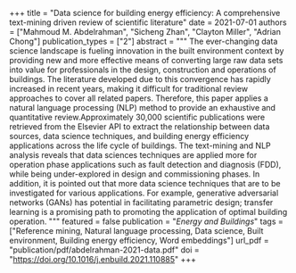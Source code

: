 +++
title = "Data science for building energy efficiency: A comprehensive text-mining driven review of scientific literature"
date = 2021-07-01
authors = ["Mahmoud M. Abdelrahman", "Sicheng Zhan", "Clayton Miller", "Adrian Chong"]
publication_types = ["2"]
abstract = """
The ever-changing data science landscape is fueling innovation in the built environment context by providing new and more effective means of converting large raw data sets into value for professionals in the design, construction and operations of buildings. The literature developed due to this convergence has rapidly increased in recent years, making it difficult for traditional review approaches to cover all related papers. Therefore, this paper applies a natural language processing (NLP) method to provide an exhaustive and quantitative review.Approximately 30,000 scientific publications were retrieved from the Elsevier API to extract the relationship between data sources, data science techniques, and building energy efficiency applications across the life cycle of buildings. The text-mining and NLP analysis reveals that data sciences techniques are applied more for operation phase applications such as fault detection and diagnosis (FDD), while being under-explored in design and commissioning phases. In addition, it is pointed out that more data science techniques that are to be investigated for various applications. For example, generative adversarial networks (GANs) has potential in facilitating parametric design; transfer learning is a promising path to promoting the application of optimal building operation.
"""
featured = false
publication = "*Energy and Buildings*"
tags = ["Reference mining, Natural language processing, Data science, Built environment, Building energy efficiency, Word embeddings"]
url_pdf = "publication/pdf/abdelrahman-2021-data.pdf"
doi = "https://doi.org/10.1016/j.enbuild.2021.110885"
+++

